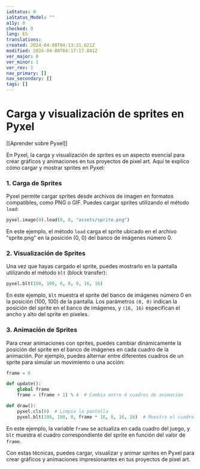 ```yaml
---
iaStatus: 0
iaStatus_Model: ""
a11y: 0
checked: 0
lang: ES
translations: 
created: 2024-04-08T04:13:21.621Z
modified: 2024-04-08T04:17:17.841Z
ver_major: 0
ver_minor: 1
ver_rev: 1
nav_primary: []
nav_secondary: []
tags: []
---
```

# Carga y visualización de sprites en Pyxel

[[Aprender sobre Pyxel]]

En Pyxel, la carga y visualización de sprites es un aspecto esencial para crear gráficos y animaciones en tus proyectos de pixel art. Aquí te explico cómo cargar y mostrar sprites en Pyxel:

### 1. Carga de Sprites

Pyxel permite cargar sprites desde archivos de imagen en formatos compatibles, como PNG o GIF. Puedes cargar sprites utilizando el método `load`:

```python
pyxel.image(0).load(0, 0, "assets/sprite.png")
```

En este ejemplo, el método `load` carga el sprite ubicado en el archivo "sprite.png" en la posición (0, 0) del banco de imágenes número 0.

### 2. Visualización de Sprites

Una vez que hayas cargado el sprite, puedes mostrarlo en la pantalla utilizando el método `blt` (block transfer):

```python
pyxel.blt(100, 100, 0, 0, 0, 16, 16)
```

En este ejemplo, `blt` muestra el sprite del banco de imágenes número 0 en la posición (100, 100) de la pantalla. Los parámetros `(0, 0)` indican la posición del sprite en el banco de imágenes, y `(16, 16)` especifican el ancho y alto del sprite en píxeles.

### 3. Animación de Sprites

Para crear animaciones con sprites, puedes cambiar dinámicamente la posición del sprite en el banco de imágenes en cada cuadro de la animación. Por ejemplo, puedes alternar entre diferentes cuadros de un sprite para simular un movimiento o una acción:

```python
frame = 0

def update():
    global frame
    frame = (frame + 1) % 4  # Cambia entre 4 cuadros de animación

def draw():
    pyxel.cls(0)  # Limpia la pantalla
    pyxel.blt(100, 100, 0, frame * 16, 0, 16, 16)  # Muestra el cuadro de animación actual
```

En este ejemplo, la variable `frame` se actualiza en cada cuadro del juego, y `blt` muestra el cuadro correspondiente del sprite en función del valor de `frame`.

Con estas técnicas, puedes cargar, visualizar y animar sprites en Pyxel para crear gráficos y animaciones impresionantes en tus proyectos de pixel art.